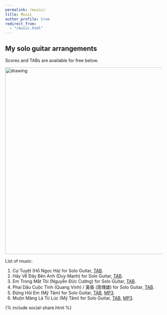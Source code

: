 ```yaml
---
permalink: /music/
title: Music
author_profile: true
redirect_from: 
  - "/music.html"
---
```




## My solo guitar arrangements

Scores and TABs are available for free below.

<img src="https://elsentjhung.github.io/images/cu-tuyet.png" alt="drawing" width="600"/>

List of music:
1. Cự Tuyệt (Hồ Ngọc Hà) for Solo Guitar, [TAB](https://elsentjhung.github.io/files/cu-tuyet.pdf).
2. Hãy Về Đây Bên Anh (Duy Mạnh) for Solo Guitar, [TAB](https://elsentjhung.github.io/files/hay-ve-day-ben-anh.pdf).
3. Em Trong Mắt Tôi (Nguyễn Đức Cường) for Solo Guitar, [TAB](https://elsentjhung.github.io/files/em-trong-mat-toi.pdf).
4. Phai Dấu Cuộc Tình (Quang Vinh) / 黃昏 (周傳雄) for Solo Guitar, [TAB](https://elsentjhung.github.io/files/phai-dau-cuoc-tinh.pdf).
5. Đừng Hỏi Em (Mỹ Tâm) for Solo Guitar, [TAB](https://elsentjhung.github.io/files/dung-hoi-em.pdf), [MP3](https://elsentjhung.github.io/files/dung-hoi-em.mp3).
6. Muộn Màng Là Từ Lúc (Mỹ Tâm) for Solo Guitar, [TAB](https://elsentjhung.github.io/files/muon-mang-la-tu-luc.pdf), [MP3](https://elsentjhung.github.io/files/muon-mang-la-tu-luc.mp3).

{% include social-share.html %}

